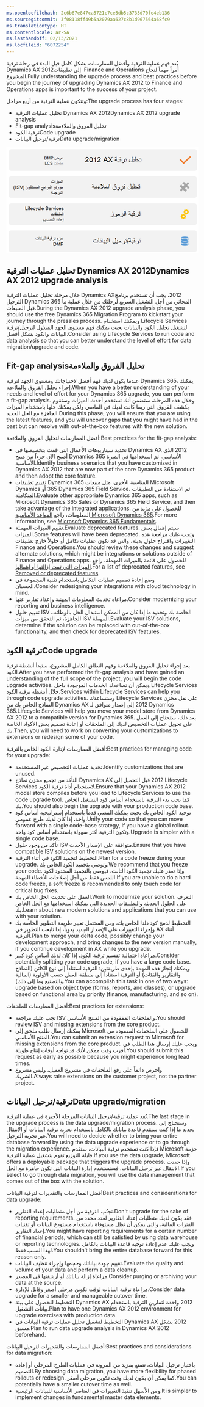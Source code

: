 ```yaml
---
ms.openlocfilehash: 2c6b67e847ca5721c7ce5db5c3733d70fe4eb136
ms.sourcegitcommit: 3f08118ff49b5a2079aa627c8b1d967564a68fc9
ms.translationtype: HT
ms.contentlocale: ar-SA
ms.lasthandoff: 02/13/2021
ms.locfileid: "6072254"
---
```

<span data-ttu-id="b230f-101">يُعد فهم عملية الترقية وأفضل الممارسات بشكل كامل قبل البدء في رحلة ترقية Dynamics AX ‏2012‎‏ إلى تطبيقات Finance and Operations أمراً مهماً لنجاح المشروع.</span><span class="sxs-lookup"><span data-stu-id="b230f-101">Fully understanding the upgrade process and best practices before you begin the journey of upgrading Dynamics AX 2012 to Finance and Operations apps is important to the success of your project.</span></span> 

<span data-ttu-id="b230f-102">وتتكون عملية الترقية من أربع مراحل:</span><span class="sxs-lookup"><span data-stu-id="b230f-102">The upgrade process has four stages:</span></span> 

- <span data-ttu-id="b230f-103">تحليل عمليات الترقية Dynamics AX ‏2012</span><span class="sxs-lookup"><span data-stu-id="b230f-103">Dynamics AX 2012 upgrade analysis</span></span>
- <span data-ttu-id="b230f-104">‏‫تحليل الفروق والملاءمة</span><span class="sxs-lookup"><span data-stu-id="b230f-104">Fit-gap analysis</span></span>
- <span data-ttu-id="b230f-105">ترقية الكود</span><span class="sxs-lookup"><span data-stu-id="b230f-105">Code upgrade</span></span>
- <span data-ttu-id="b230f-106">ترقية/ترحيل البيانات</span><span class="sxs-lookup"><span data-stu-id="b230f-106">Data upgrade/migration</span></span>

![يسرد الرسم مراحل الترقية الأربعة الموضحة في النص الآتي.](../media/upgrade-process-c.png)

## <a name="dynamics-ax-2012-upgrade-analysis"></a><span data-ttu-id="b230f-108">تحليل عمليات الترقية Dynamics AX ‏2012</span><span class="sxs-lookup"><span data-stu-id="b230f-108">Dynamics AX 2012 upgrade analysis</span></span>
<span data-ttu-id="b230f-109">خلال مرحلة تحليل عمليات الترقية Dynamics AX‏ 2012، يجب أن تستخدم برنامج الترحيل Dynamics 365 المجاني من أجل التشغيل السريع لرحلتك من خلال عملية ما قبل المبيعات.</span><span class="sxs-lookup"><span data-stu-id="b230f-109">During the Dynamics AX 2012 upgrade analysis phase, you should use the free Dynamics 365 Migration Program to kickstart your journey through the presales process.</span></span> <span data-ttu-id="b230f-110">ويمكنك استخدام Lifecycle Services لتشغيل تحليل الكود والبيانات بحيث يمكنك فهم مستوى الجهد المبذول لترحيل/ترقية البيانات والكود بشكل أفضل.</span><span class="sxs-lookup"><span data-stu-id="b230f-110">Consider using Lifecycle Services to run code and data analysis so that you can better understand the level of effort for data migration/upgrade and code.</span></span> 

## <a name="fit-gap-analysis"></a><span data-ttu-id="b230f-111">‏‫تحليل الفروق والملاءمة</span><span class="sxs-lookup"><span data-stu-id="b230f-111">Fit-gap analysis</span></span>
<span data-ttu-id="b230f-112">عندما يكون لديك فهم أفضل لاحتياجاتك ومستوى الجهد لترقية Dynamics 365، يمكنك إجراء تحليل الفروق والملاءمة.</span><span class="sxs-lookup"><span data-stu-id="b230f-112">When you have a better understanding of your needs and level of effort for your Dynamics 365 upgrade, you can perform a fit-gap analysis.</span></span> <span data-ttu-id="b230f-113">وخلال هذه المرحلة، ستضمن أنك تستخدم أحدث الميزات وستقوم بكشف الفروق التي ربما كانت لديك في الماضي ولكن يمكنك حلها باستخدام الميزات الجاهزة مع الحل الجديد.</span><span class="sxs-lookup"><span data-stu-id="b230f-113">During this phase, you will ensure that you are using the latest features, and you will uncover gaps that you might have had in the past but can resolve with out-of-the-box features with the new solution.</span></span>

<span data-ttu-id="b230f-114">أفضل الممارسات لتحليل الفروق والملاءمة:</span><span class="sxs-lookup"><span data-stu-id="b230f-114">Best practices for the fit-gap analysis:</span></span>

- <span data-ttu-id="b230f-115">تحديد سيناريوهات الأعمال التي قمت بتخصيصها في Dynamics AX ‏2012 الذي أصبح الآن جزءاً من منتج Dynamics 365 الأساسي، ثم استخدامها في الميزة الأساسية.</span><span class="sxs-lookup"><span data-stu-id="b230f-115">Identify business scenarios that you have customized in Dynamics AX 2012 that are now part of the core Dynamics 365 product and then adopt the core feature.</span></span> 
- <span data-ttu-id="b230f-116">تقييم تطبيقات Dynamics 365 المناسبة الأخرى، مثل مبيعات Microsoft Dynamics ‏365 أو Dynamics 365 Field Service، ثم الاستفادة من التطبيقات المتكاملة.</span><span class="sxs-lookup"><span data-stu-id="b230f-116">Evaluate other appropriate Dynamics 365 apps, such as Microsoft Dynamics 365 Sales or Dynamics 365 Field Service, and then take advantage of the integrated applications.</span></span> <span data-ttu-id="b230f-117">للحصول على مزيد من المعلومات، راجع [القواعد الأساسية Microsoft Dynamics ‏365](https://docs.microsoft.com/learn/paths/dynamics-365-fundamentals/?azure-portal=true).</span><span class="sxs-lookup"><span data-stu-id="b230f-117">For more information, see [Microsoft Dynamics 365 Fundamentals](https://docs.microsoft.com/learn/paths/dynamics-365-fundamentals/?azure-portal=true).</span></span> 
- <span data-ttu-id="b230f-118">تقييم الميزات المهملة.</span><span class="sxs-lookup"><span data-stu-id="b230f-118">Evaluate deprecated features.</span></span> <span data-ttu-id="b230f-119">سيتم إهمال بعض الميزات.</span><span class="sxs-lookup"><span data-stu-id="b230f-119">Some features will have been deprecated.</span></span> <span data-ttu-id="b230f-120">وتجب عليك مراجعة هذه التغييرات واقتراح حلول بديلة، والتي قد تكون عمليات تكامل أو حلولاً خارج تطبيقات Finance and Operations.</span><span class="sxs-lookup"><span data-stu-id="b230f-120">You should review these changes and suggest alternate solutions, which might be integrations or solutions outside of Finance and Operations apps.</span></span> <span data-ttu-id="b230f-121">للحصول على قائمة بالميزات المهملة، راجع [الميزات التي تمت إزالتها أو إهمالها](https://docs.microsoft.com/dynamics365/fin-ops-core/dev-itpro/get-started/removed-deprecated-features-platform-updates/?azure-portal=true).</span><span class="sxs-lookup"><span data-stu-id="b230f-121">For a list of deprecated features, see [Removed or deprecated features](https://docs.microsoft.com/dynamics365/fin-ops-core/dev-itpro/get-started/removed-deprecated-features-platform-updates/?azure-portal=true).</span></span>
- <span data-ttu-id="b230f-122">وضع إعادة تصميم عمليات التكامل باستخدام تقنية المجموعة في الحسبان.</span><span class="sxs-lookup"><span data-stu-id="b230f-122">Consider redesigning your integrations with cloud technology in mind.</span></span> 
- <span data-ttu-id="b230f-123">مراعاة تحديث المعلومات المهنية وإعداد تقارير عنها.</span><span class="sxs-lookup"><span data-stu-id="b230f-123">Consider modernizing your reporting and business intelligence.</span></span> 
- <span data-ttu-id="b230f-124">تقييم حلول ISV الخاصة بك وتحديد ما إذا كان من الممكن استبدال الحل بالوظائف الجاهزة، ثم التحقق من ميزات ISV المهملة.</span><span class="sxs-lookup"><span data-stu-id="b230f-124">Evaluate your ISV solutions, determine if the solution can be replaced with out-of-the-box functionality, and then check for deprecated ISV features.</span></span> 

## <a name="code-upgrade"></a><span data-ttu-id="b230f-125">ترقية الكود</span><span class="sxs-lookup"><span data-stu-id="b230f-125">Code upgrade</span></span>
<span data-ttu-id="b230f-126">بعد إجراء تحليل الفروق والملاءمة وفهم النطاق الكامل للمشروع، ستبدأ أنشطة ترقية الكود.</span><span class="sxs-lookup"><span data-stu-id="b230f-126">After you have performed the fit-gap analysis and have gained an understanding of the full scope of the project, you will begin the code upgrade activities.</span></span> <span data-ttu-id="b230f-127">ويمكن أن تساعدك الخدمات الموجودة داخل Lifecycle Services خلال أنشطة ترقية الكود.</span><span class="sxs-lookup"><span data-stu-id="b230f-127">Services within Lifecycle Services can help you through code upgrade activities.</span></span> <span data-ttu-id="b230f-128">وستساعدك Lifecycle Services على نقل مخزن النماذج الخاص بك من Dynamics AX ‏2012 إلى إصدار متوافق لـ Dynamics 365.</span><span class="sxs-lookup"><span data-stu-id="b230f-128">Lifecycle Services will help you move your model store from Dynamics AX 2012 to a compatible version for Dynamics 365.</span></span> <span data-ttu-id="b230f-129">بعد ذلك، ستحتاج إلى العمل على تحويل عمليات التخصيص لديك إلى الملحقات أو إعادة تصميم بعض الأكواد الخاصة بك.</span><span class="sxs-lookup"><span data-stu-id="b230f-129">Then, you will need to work on converting your customizations to extensions or redesign some of your code.</span></span> 

<span data-ttu-id="b230f-130">أفضل الممارسات لإدارة الكود الخاص بالترقية:</span><span class="sxs-lookup"><span data-stu-id="b230f-130">Best practices for managing code for your upgrade:</span></span>

- <span data-ttu-id="b230f-131">تحديد عمليات التخصيص غير المستخدمة.</span><span class="sxs-lookup"><span data-stu-id="b230f-131">Identify customizations that are unused.</span></span> 
- <span data-ttu-id="b230f-132">التأكد من تجميع مخزن نماذج Dynamics AX ‏2012 قبل التحميل إلى Lifecycle Services لاستخدام أداة ترقية الكود.</span><span class="sxs-lookup"><span data-stu-id="b230f-132">Ensure that your Dynamics AX 2012 model store compiles before you load to Lifecycle Services to use the code upgrade tool.</span></span> <span data-ttu-id="b230f-133">كما يجب بدء الترقية باستخدام أساس كود التشغيل الخاص بك.</span><span class="sxs-lookup"><span data-stu-id="b230f-133">You should also begin the upgrade with your production code base.</span></span> 
- <span data-ttu-id="b230f-134">توحيد الكود الخاص بك بحيث يمكنك المضي قدماً باستخدام إستراتيجية أساس كود واحد، إذا كان لديك طرح عمومي.</span><span class="sxs-lookup"><span data-stu-id="b230f-134">Unify your code so that you can move forward with a single code-base strategy, if you have a global rollout.</span></span> <span data-ttu-id="b230f-135">وتكون الترقية أكثر سهولة باستخدام أساس كود واحد.</span><span class="sxs-lookup"><span data-stu-id="b230f-135">Upgrade is simpler with a single code base.</span></span> 
- <span data-ttu-id="b230f-136">تأكد من وجود حلول ISV متوافقة على الإصدار الأحدث.</span><span class="sxs-lookup"><span data-stu-id="b230f-136">Ensure that you have compatible ISV solutions on the newest version.</span></span> 
- <span data-ttu-id="b230f-137">التخطيط لتجميد الكود في أثناء الترقية.</span><span class="sxs-lookup"><span data-stu-id="b230f-137">Plan for a code freeze during your upgrade.</span></span> <span data-ttu-id="b230f-138">ونوصي بتجميد الكود الخاص بك.</span><span class="sxs-lookup"><span data-stu-id="b230f-138">We recommend that you freeze your code.</span></span> <span data-ttu-id="b230f-139">وإذا تعذر عليك تجميد الكود الثابت، فيوصى بالتجميد المحدود لكود اللمس فقط من أجل إصلاحات الأخطاء المهمة.</span><span class="sxs-lookup"><span data-stu-id="b230f-139">If you are unable to do a hard code freeze, a soft freeze is recommended to only touch code for critical bug fixes.</span></span> 
- <span data-ttu-id="b230f-140">العمل على تحديث الحل الخاص بك.</span><span class="sxs-lookup"><span data-stu-id="b230f-140">Work to modernize your solution.</span></span> <span data-ttu-id="b230f-141">التعرف على الحلول الحديثة والتطبيقات الجديدة التي يمكنك استخدامها مع الحل الخاص بك.</span><span class="sxs-lookup"><span data-stu-id="b230f-141">Learn about new modern solutions and applications that you can use with your solution.</span></span>
- <span data-ttu-id="b230f-142">التخطيط لدمج كود دلتا الخاص بك، ومن المحتمل تغيير طريقة التطوير الخاصة بك وإجراء التغييرات على الإصدار الجديد يدوياً، إذا تابعت التطوير في AX أثناء الترقية.</span><span class="sxs-lookup"><span data-stu-id="b230f-142">Plan to merge your delta code, possibly change your development approach, and bring changes to the new version manually, if you continue development in AX while you upgrade.</span></span> 
- <span data-ttu-id="b230f-143">مراعاة احتمالية تقسيم ترقية الكود، إذا كان لديك أساس كود كبير.</span><span class="sxs-lookup"><span data-stu-id="b230f-143">Consider potentially splitting your code upgrade, if you have a large code base.</span></span> <span data-ttu-id="b230f-144">ويمكنك إنجاز هذه المهمة بإحدى طريقتين: الترقية استناداً إلى نوع الكائن (النماذج والتقارير والفئات) أو الترقية استناداً إلى منطقة العمل حسب الأولوية (المالية والتصنيع وما إلى ذلك).</span><span class="sxs-lookup"><span data-stu-id="b230f-144">You can accomplish this task in one of two ways: upgrade based on object type (forms, reports, and classes), or upgrade based on functional area by priority (finance, manufacturing, and so on).</span></span> 

<span data-ttu-id="b230f-145">أفضل الممارسات للملحقات:</span><span class="sxs-lookup"><span data-stu-id="b230f-145">Best practices for extensions:</span></span>

- <span data-ttu-id="b230f-146">تجب عليك مراجعة ISV والملحقات المفقودة من المنتج الأساسي.</span><span class="sxs-lookup"><span data-stu-id="b230f-146">You should review ISV and missing extensions from the core product.</span></span> 
- <span data-ttu-id="b230f-147">يمكنك إرسال طلب ملحق إلى Microsoft للحصول على الملحقات المفقودة من المنتج الأساسي.</span><span class="sxs-lookup"><span data-stu-id="b230f-147">You can submit an extension request to Microsoft for missing extensions from the core product.</span></span> <span data-ttu-id="b230f-148">ويجب عليك إرسال هذا الطلب في أقرب وقت ممكن لأنك قد تواجه أوقات إنتاج طويلة.</span><span class="sxs-lookup"><span data-stu-id="b230f-148">You should submit this request as early as possible because you might experience long lead times.</span></span>
- <span data-ttu-id="b230f-149">واحرص دائماً على رفع الملحقات في مشروع العميل، وليس مشروع الشريك.</span><span class="sxs-lookup"><span data-stu-id="b230f-149">Always raise extensions on the customer project, not the partner project.</span></span> 

## <a name="data-upgrademigration"></a><span data-ttu-id="b230f-150">ترقية/ترحيل البيانات</span><span class="sxs-lookup"><span data-stu-id="b230f-150">Data upgrade/migration</span></span>
<span data-ttu-id="b230f-151">تُعد عملية ترقية/ترحيل البيانات المرحلة الأخيرة في عملية الترقية.</span><span class="sxs-lookup"><span data-stu-id="b230f-151">The last stage in the upgrade process is the data upgrade/migration process.</span></span> <span data-ttu-id="b230f-152">وستحتاج إلى تحديد ما إذا كنت ستقدم قاعدة بياناتك بالكامل باستخدام تجربة ترقية البيانات أو الانتقال عبر تجربة الترحيل.</span><span class="sxs-lookup"><span data-stu-id="b230f-152">You will need to decide whether to bring your entire database forward by using the data upgrade experience or to go through the migration experience.</span></span> <span data-ttu-id="b230f-153">فإذا كنت تستخدم ترقية البيانات، ستقدم Microsoft حزمة قابلة للتوزيع تقوم بتشغيل عملية الترقية.</span><span class="sxs-lookup"><span data-stu-id="b230f-153">If you use the data upgrade, Microsoft offers a deployable package that triggers the upgrade process.</span></span> <span data-ttu-id="b230f-154">وإذا حددت الانتقال عبر ترحيل البيانات، فستستخدم إدارة البيانات التي تكون جاهزة مع الحل.</span><span class="sxs-lookup"><span data-stu-id="b230f-154">If you select to go through data migration, you will use the data management that comes out of the box with the solution.</span></span>  

<span data-ttu-id="b230f-155">أفضل الممارسات والتقديرات لترقية البيانات</span><span class="sxs-lookup"><span data-stu-id="b230f-155">Best practices and considerations for data upgrade:</span></span>

- <span data-ttu-id="b230f-156">تجنُب الترقية من أجل متطلبات إعداد التقارير.</span><span class="sxs-lookup"><span data-stu-id="b230f-156">Don't upgrade for the sake of reporting requirements.</span></span> <span data-ttu-id="b230f-157">فقد يكون لديك متطلبات إعداد التقارير لعدد محدد من الفترات المالية، والتي يمكن أن تظل مستوفاة باستخدام مستودع البيانات أو تقنيات إعداد التقارير.</span><span class="sxs-lookup"><span data-stu-id="b230f-157">You might have reporting requirements for a certain number of financial periods, which can still be satisfied by using data warehouse or reporting technologies.</span></span> <span data-ttu-id="b230f-158">ويجب عليك عدم إعادة توجيه قاعدة البيانات بالكامل لهذا السبب فقط.</span><span class="sxs-lookup"><span data-stu-id="b230f-158">You shouldn’t bring the entire database forward for this reason only.</span></span>
- <span data-ttu-id="b230f-159">تقييم جودة بياناتك وحجمها وإجراء تنظيف البيانات.</span><span class="sxs-lookup"><span data-stu-id="b230f-159">Evaluate the quality and volume of your data and perform a data cleanup.</span></span> 
- <span data-ttu-id="b230f-160">مراعاة إزالة بياناتك أو أرشفتها في المصدر.</span><span class="sxs-lookup"><span data-stu-id="b230f-160">Consider purging or archiving your data at the source.</span></span> 
- <span data-ttu-id="b230f-161">مراعاة ترقية البيانات لوقت تكوين مرحلي أصغر وقابل للإدارة.</span><span class="sxs-lookup"><span data-stu-id="b230f-161">Consider data upgrade for a smaller and manageable cutover time.</span></span> 
- <span data-ttu-id="b230f-162">التخطيط للحصول على بيئة Dynamics AX ‏2012 واحدة لتمارين الترقية باستخدام بيانات التشغيل.</span><span class="sxs-lookup"><span data-stu-id="b230f-162">Plan to have one Dynamics AX 2012 environment for upgrade exercises with production data.</span></span> 
- <span data-ttu-id="b230f-163">التخطيط لتشغيل تحليل عمليات ترقية البيانات في Dynamics AX ‏2012 بشكل مسبق.</span><span class="sxs-lookup"><span data-stu-id="b230f-163">Plan to run data upgrade analysis in Dynamics AX 2012 beforehand.</span></span> 


<span data-ttu-id="b230f-164">أفضل الممارسات والتقديرات لترحيل البيانات:</span><span class="sxs-lookup"><span data-stu-id="b230f-164">Best practices and considerations for data migration:</span></span>

- <span data-ttu-id="b230f-165">باختيار ترحيل البيانات، تتمتع بمزيد من المرونة في عمليات الطرح المرحلي أو إعادة التصميم.</span><span class="sxs-lookup"><span data-stu-id="b230f-165">By choosing data migration, you have more flexibility for phased rollouts or redesign.</span></span> <span data-ttu-id="b230f-166">كما يمكن أن يكون لديك وقت تكوين مرحلي أصغر.</span><span class="sxs-lookup"><span data-stu-id="b230f-166">You can potentially have a smaller cutover time as well.</span></span> 
- <span data-ttu-id="b230f-167">ومن الأسهل تنفيذ التغييرات في العناصر الأساسية للبيانات الرئيسية.</span><span class="sxs-lookup"><span data-stu-id="b230f-167">It is simpler to implement changes in fundamental master data elements.</span></span> 


